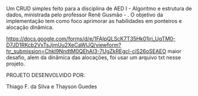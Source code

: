 Um CRUD simples feito para a disciplina de AED I - Algoritmo e estrutura de dados, ministrada pelo professor Renê Gusmão - . O objetivo da implementação tem como foco aprimorar as habilidades em ponteiros e alocação dinâmica.



https://docs.google.com/forms/d/e/1FAIpQLScK7T35Hk01jri_UqTM0-D7JD1RKcb2VxTsJjmUu2XeCaWlJQ/viewform?hr_submission=ChkI9NndtM0QEhAI3-7UgZkREgcI-ciS26oSEAEO maior desafio, alem da dinâmica das alocações, foi usar um arquivo txt nesse projeto.

PROJETO DESENVOLVIDO POR:

Thiago F. da Silva e Thayson Guedes
